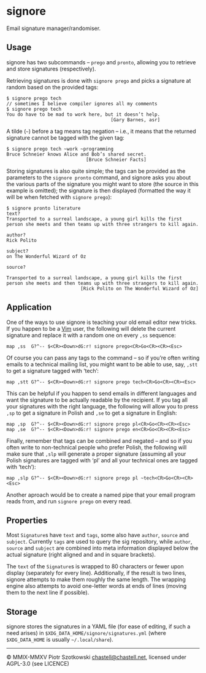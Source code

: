 signore
=======

Email signature manager/randomiser.



Usage
-----

signore has two subcommands – `prego` and `pronto`, allowing you to retrieve and store signatures (respectively).

Retrieving signatures is done with `signore prego` and picks a signature at random based on the provided tags:

    $ signore prego tech
    // sometimes I believe compiler ignores all my comments
    $ signore prego tech
    You do have to be mad to work here, but it doesn’t help.
                                          [Gary Barnes, asr]

A tilde (`~`) before a tag means tag negation – i.e., it means that the returned signature cannot be tagged with the given tag:

    $ signore prego tech ~work ~programming
    Bruce Schneier knows Alice and Bob’s shared secret.
                                 [Bruce Schneier Facts]

Storing signatures is also quite simple; the tags can be provided as the parameters to the `signore pronto` command, and signore asks you about the various parts of the signature you might want to store (the source in this example is omitted); the signature is then displayed (formatted the way it will be when fetched with `signore prego`):

    $ signore pronto literature
    text?
    Transported to a surreal landscape, a young girl kills the first person she meets and then teams up with three strangers to kill again.
    
    author?
    Rick Polito
    
    subject?
    on The Wonderful Wizard of Oz
    
    source?
    
    Transported to a surreal landscape, a young girl kills the first
    person she meets and then teams up with three strangers to kill again.
                               [Rick Polito on The Wonderful Wizard of Oz]



Application
-----------

One of the ways to use signore is teaching your old email editor new tricks. If you happen to be a [Vim](http://www.vim.org/) user, the following will delete the current signature and replace it with a random one on every `,ss` sequence:

    map ,ss  G?^-- $<CR><Down>dG:r! signore prego<CR>Go<CR><CR><Esc>

Of course you can pass any tags to the command – so if you’re often writing emails to a technical mailing list, you might want to be able to use, say, `,stt` to get a signature tagged with ‘tech’:

    map ,stt G?^-- $<CR><Down>dG:r! signore prego tech<CR>Go<CR><CR><Esc>

This can be helpful if you happen to send emails in different languages and want the signature to be actually readable by the recipient. If you tag all your signatures with the right language, the following will allow you to press `,sp` to get a signature in Polish and `,se` to get a signature in English:

    map ,sp  G?^-- $<CR><Down>dG:r! signore prego pl<CR>Go<CR><CR><Esc>
    map ,se  G?^-- $<CR><Down>dG:r! signore prego en<CR>Go<CR><CR><Esc>

Finally, remember that tags can be combined and negated – and so if you often write to non-technical people who prefer Polish, the following will make sure that `,slp` will generate a proper signature (assuming all your Polish signatures are tagged with ‘pl’ and all your technical ones are tagged with ‘tech’):

    map ,slp G?^-- $<CR><Down>dG:r! signore prego pl ~tech<CR>Go<CR><CR><Esc>

Another aproach would be to create a named pipe that your email program reads from, and run `signore prego` on every read.



Properties
----------

Most `Signature`s have `text` and `tags`, some also have `author`, `source` and `subject`. Currently `tags` are used to query the sig repository, while `author`, `source` and `subject` are combined into meta information displayed below the actual signature (right aligned and and in square brackets).

The `text` of the `Signature`s is wrapped to 80 characters or fewer upon display (separately for every line). Additionally, if the result is two lines, signore attempts to make them roughly the same length. The wrapping engine also attempts to avoid one-letter words at ends of lines (moving them to the next line if possible).



Storage
-------

signore stores the signatures in a YAML file (for ease of editing, if such a need arises) in `$XDG_DATA_HOME/signore/signatures.yml` (where `$XDG_DATA_HOME` is usually `~/.local/share`).



---

© MMIX-MMXV Piotr Szotkowski <chastell@chastell.net>, licensed under AGPL-3.0 (see LICENCE)
